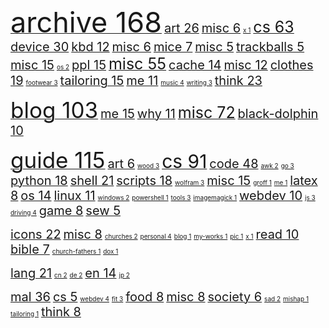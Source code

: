 <a href="./archive"><span style="font-size: 45px;">archive      168</span></a>   <a href="./archive//art"><span style="font-size: 20px;">art       26</span></a>   <a href="./archive//art//misc"><span style="font-size: 20px;">misc        6</span></a>   <a href="./archive//art//x"><span style="font-size: 10px;">x        1</span></a>   <a href="./archive//cs"><span style="font-size: 25px;">cs       63</span></a>   <a href="./archive//cs//device"><span style="font-size: 20px;">device       30</span></a>   <a href="./archive//cs//device//kbd"><span style="font-size: 20px;">kbd       12</span></a>   <a href="./archive//cs//device//kbd//misc"><span style="font-size: 20px;">misc        6</span></a>   <a href="./archive//cs//device//mice"><span style="font-size: 20px;">mice        7</span></a>   <a href="./archive//cs//device//misc"><span style="font-size: 20px;">misc        5</span></a>   <a href="./archive//cs//device//trackballs"><span style="font-size: 20px;">trackballs        5</span></a>   <a href="./archive//cs//misc"><span style="font-size: 20px;">misc       15</span></a>   <a href="./archive//cs//os"><span style="font-size: 10px;">os        2</span></a>   <a href="./archive//cs//ppl"><span style="font-size: 20px;">ppl       15</span></a>   <a href="./archive//misc"><span style="font-size: 25px;">misc       55</span></a>   <a href="./archive//misc//cache"><span style="font-size: 20px;">cache       14</span></a>   <a href="./archive//misc//cache//misc"><span style="font-size: 20px;">misc       12</span></a>   <a href="./archive//misc//clothes"><span style="font-size: 20px;">clothes       19</span></a>   <a href="./archive//misc//clothes//footwear"><span style="font-size: 10px;">footwear        3</span></a>   <a href="./archive//misc//clothes//tailoring"><span style="font-size: 20px;">tailoring       15</span></a>   <a href="./archive//misc//me"><span style="font-size: 20px;">me       11</span></a>   <a href="./archive//misc//music"><span style="font-size: 10px;">music        4</span></a>   <a href="./archive//misc//writing"><span style="font-size: 10px;">writing        3</span></a>   <a href="./archive//think"><span style="font-size: 20px;">think       23</span></a>

<a href="./blog"><span style="font-size: 35px;">blog      103</span></a>   <a href="./blog//me"><span style="font-size: 20px;">me       15</span></a>   <a href="./blog//me//why"><span style="font-size: 20px;">why       11</span></a>   <a href="./blog//misc"><span style="font-size: 25px;">misc       72</span></a>   <a href="./blog//misc//black-dolphin"><span style="font-size: 20px;">black-dolphin       10</span></a>

   <a href="./guide"><span style="font-size: 35px;">guide      115</span></a>   <a href="./guide//art"><span style="font-size: 20px;">art        6</span></a>   <a href="./guide//art//wood"><span style="font-size: 10px;">wood        3</span></a>   <a href="./guide//cs"><span style="font-size: 30px;">cs       91</span></a>   <a href="./guide//cs//code"><span style="font-size: 20px;">code       48</span></a>   <a href="./guide//cs//code//awk"><span style="font-size: 10px;">awk        2</span></a>   <a href="./guide//cs//code//go"><span style="font-size: 10px;">go        3</span></a>   <a href="./guide//cs//code//python"><span style="font-size: 20px;">python       18</span></a>   <a href="./guide//cs//code//shell"><span style="font-size: 20px;">shell       21</span></a>   <a href="./guide//cs//code//shell//scripts"><span style="font-size: 20px;">scripts       18</span></a>   <a href="./guide//cs//code//wolfram"><span style="font-size: 10px;">wolfram        3</span></a>   <a href="./guide//cs//misc"><span style="font-size: 20px;">misc       15</span></a>   <a href="./guide//cs//misc//groff"><span style="font-size: 10px;">groff        1</span></a>   <a href="./guide//cs//misc//groff//me"><span style="font-size: 10px;">me        1</span></a>   <a href="./guide//cs//misc//latex"><span style="font-size: 20px;">latex        8</span></a>   <a href="./guide//cs//os"><span style="font-size: 20px;">os       14</span></a>   <a href="./guide//cs//os//linux"><span style="font-size: 20px;">linux       11</span></a>   <a href="./guide//cs//os//windows"><span style="font-size: 10px;">windows        2</span></a>   <a href="./guide//cs//os//windows//powershell"><span style="font-size: 10px;">powershell        1</span></a>   <a href="./guide//cs//tools"><span style="font-size: 10px;">tools        3</span></a>   <a href="./guide//cs//tools//imagemagick"><span style="font-size: 10px;">imagemagick        1</span></a>   <a href="./guide//cs//webdev"><span style="font-size: 20px;">webdev       10</span></a>   <a href="./guide//cs//webdev//js"><span style="font-size: 10px;">js        3</span></a>   <a href="./guide//driving"><span style="font-size: 10px;">driving        4</span></a>   <a href="./guide//game"><span style="font-size: 20px;">game        8</span></a>   <a href="./guide//sew"><span style="font-size: 20px;">sew        5</span></a>

<a href="./icons"><span style="font-size: 20px;">icons       22</span></a>   <a href="./icons//misc"><span style="font-size: 20px;">misc        8</span></a>   <a href="./icons//misc//churches"><span style="font-size: 10px;">churches        2</span></a>   <a href="./icons//misc//personal"><span style="font-size: 10px;">personal        4</span></a>   <a href="./icons//misc//personal//blog"><span style="font-size: 10px;">blog        1</span></a>   <a href="./icons//misc//personal//my-works"><span style="font-size: 10px;">my-works        1</span></a>   <a href="./icons//misc//personal//pic"><span style="font-size: 10px;">pic        1</span></a>   <a href="./icons//misc//x"><span style="font-size: 10px;">x        1</span></a>   <a href="./icons//read"><span style="font-size: 20px;">read       10</span></a>   <a href="./icons//read//bible"><span style="font-size: 20px;">bible        7</span></a>   <a href="./icons//read//church-fathers"><span style="font-size: 10px;">church-fathers        1</span></a>   <a href="./icons//read//dox"><span style="font-size: 10px;">dox        1</span></a>


<a href="./lang"><span style="font-size: 20px;">lang       21</span></a>   <a href="./lang//cn"><span style="font-size: 10px;">cn        2</span></a>   <a href="./lang//de"><span style="font-size: 10px;">de        2</span></a>   <a href="./lang//en"><span style="font-size: 20px;">en       14</span></a>   <a href="./lang//jp"><span style="font-size: 10px;">jp        2</span></a>

<a href="./mal"><span style="font-size: 20px;">mal       36</span></a>   <a href="./mal//cs"><span style="font-size: 20px;">cs        5</span></a>   <a href="./mal//cs//webdev"><span style="font-size: 10px;">webdev        4</span></a>   <a href="./mal//fit"><span style="font-size: 10px;">fit        3</span></a>   <a href="./mal//food"><span style="font-size: 20px;">food        8</span></a>   <a href="./mal//misc"><span style="font-size: 20px;">misc        8</span></a>   <a href="./mal//misc//society"><span style="font-size: 20px;">society        6</span></a>   <a href="./mal//sad"><span style="font-size: 10px;">sad        2</span></a>   <a href="./mal//sad//mishap"><span style="font-size: 10px;">mishap        1</span></a>   <a href="./mal//tailoring"><span style="font-size: 10px;">tailoring        1</span></a>   <a href="./mal//think"><span style="font-size: 20px;">think        8</span></a>   
